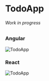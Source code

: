 # TodoApp
###### Work in progress
### Angular
![TodoApp](https://raw.githubusercontent.com/nonameengineer/todo-app/master/pictures.png?raw=true)

### React
![TodoApp](https://raw.githubusercontent.com/nonameengineer/todo-app/master/pictures.png?raw=true)
